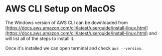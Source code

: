 # AWS CLI Setup on MacOS

The Windows version of AWS CLI can be downloaded from [https://docs.aws.amazon.com/cli/latest/userguide/install-linux.html](https://docs.aws.amazon.com/cli/latest/userguide/install-linux.html) and will list all of the steps to install it.

Once it's installed we can open terminal and check `aws --version`.